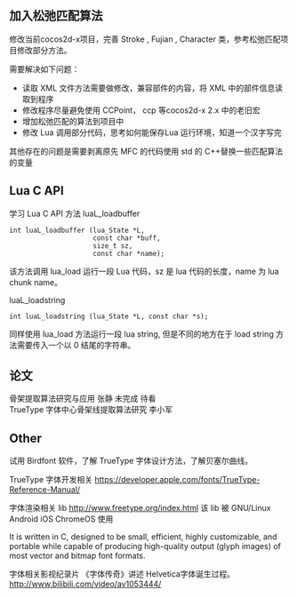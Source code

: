 ## 加入松弛匹配算法

修改当前cocos2d-x项目，完善 Stroke , Fujian , Character 类，参考松弛匹配项目修改部分方法。

需要解决如下问题：

- 读取 XML 文件方法需要做修改，兼容部件的内容，将 XML 中的部件信息读取到程序
- 修改程序尽量避免使用 CCPoint， ccp 等cocos2d-x 2.x 中的老旧宏
- 增加松弛匹配的算法到项目中
- 修改 Lua 调用部分代码，思考如何能保存Lua 运行环境，知道一个汉字写完

其他存在的问题是需要剥离原先 MFC 的代码使用 std 的 C++替换一些匹配算法的变量

## Lua C API

学习 Lua C API 方法
luaL_loadbuffer

    int luaL_loadbuffer (lua_State *L,
                         const char *buff,
                         size_t sz,
                         const char *name);

该方法调用 lua_load 运行一段 Lua 代码，sz 是 lua 代码的长度，name 为 lua chunk name。

luaL_loadstring

    int luaL_loadstring (lua_State *L, const char *s);

同样使用 lua_load 方法运行一段  lua string, 但是不同的地方在于 load string  方法需要传入一个以 0 结尾的字符串。

## 论文

骨架提取算法研究与应用 张静 未完成 待看  
TrueType 字体中心骨架线提取算法研究 李小军  

## Other

试用 Birdfont 软件，了解 TrueType 字体设计方法，了解贝塞尔曲线。

TrueType 字体开发相关 <https://developer.apple.com/fonts/TrueType-Reference-Manual/>

字体渲染相关 lib <http://www.freetype.org/index.html>
该 lib 被 GNU/Linux Android iOS ChromeOS 使用

It is written in C, designed to be small, efficient, highly customizable, and portable while capable of producing high-quality output (glyph images) of most vector and bitmap font formats.

字体相关影视纪录片 《字体传奇》讲述 Helvetica字体诞生过程。
<http://www.bilibili.com/video/av1053444/>